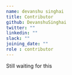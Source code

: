 ```yaml
---
name: devanshu singhai
title: Contributor
github: DevanshuSinghai
twitter: ""
linkedin: ""
slack: ""
joining_date: ""
role : contributor
---
```


Still waiting for this
